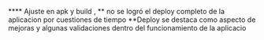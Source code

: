**** Ajuste en apk y build , 
** no se logró  el deploy completo de la aplicacion por cuestiones de tiempo
**Deploy se destaca como aspecto de mejoras y algunas validaciones dentro del funcionamiento de la aplicacio
